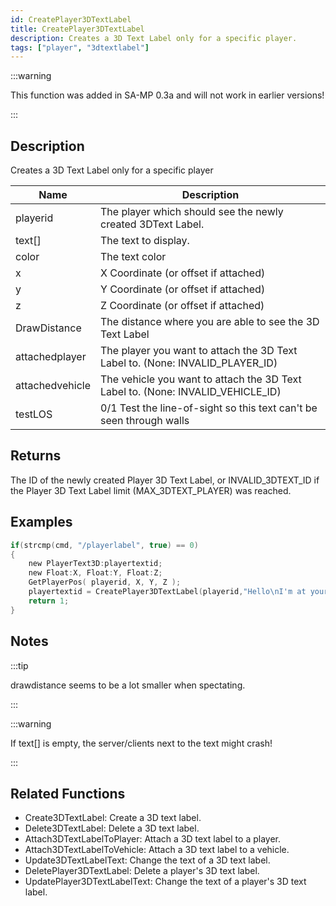 ```yaml
---
id: CreatePlayer3DTextLabel
title: CreatePlayer3DTextLabel
description: Creates a 3D Text Label only for a specific player.
tags: ["player", "3dtextlabel"]
---
```


:::warning

This function was added in SA-MP 0.3a and will not work in earlier versions!

:::

## Description

Creates a 3D Text Label only for a specific player

| Name            | Description                                                                     |
| --------------- | ------------------------------------------------------------------------------- |
| playerid        | The player which should see the newly created 3DText Label.                     |
| text[]          | The text to display.                                                            |
| color           | The text color                                                                  |
| x               | X Coordinate (or offset if attached)                                            |
| y               | Y Coordinate (or offset if attached)                                            |
| z               | Z Coordinate (or offset if attached)                                            |
| DrawDistance    | The distance where you are able to see the 3D Text Label                        |
| attachedplayer  | The player you want to attach the 3D Text Label to. (None: INVALID_PLAYER_ID)   |
| attachedvehicle | The vehicle you want to attach the 3D Text Label to. (None: INVALID_VEHICLE_ID) |
| testLOS         | 0/1 Test the line-of-sight so this text can't be seen through walls             |

## Returns

The ID of the newly created Player 3D Text Label, or INVALID_3DTEXT_ID if the Player 3D Text Label limit (MAX_3DTEXT_PLAYER) was reached.

## Examples

```c
if(strcmp(cmd, "/playerlabel", true) == 0)
{
    new PlayerText3D:playertextid;
    new Float:X, Float:Y, Float:Z;
    GetPlayerPos( playerid, X, Y, Z );
    playertextid = CreatePlayer3DTextLabel(playerid,"Hello\nI'm at your position",0x008080FF,X,Y,Z,40.0);
    return 1;
}
```

## Notes

:::tip

drawdistance seems to be a lot smaller when spectating.

:::

:::warning

If text[] is empty, the server/clients next to the text might crash!

:::

## Related Functions

- Create3DTextLabel: Create a 3D text label.
- Delete3DTextLabel: Delete a 3D text label.
- Attach3DTextLabelToPlayer: Attach a 3D text label to a player.
- Attach3DTextLabelToVehicle: Attach a 3D text label to a vehicle.
- Update3DTextLabelText: Change the text of a 3D text label.
- DeletePlayer3DTextLabel: Delete a player's 3D text label.
- UpdatePlayer3DTextLabelText: Change the text of a player's 3D text label.
